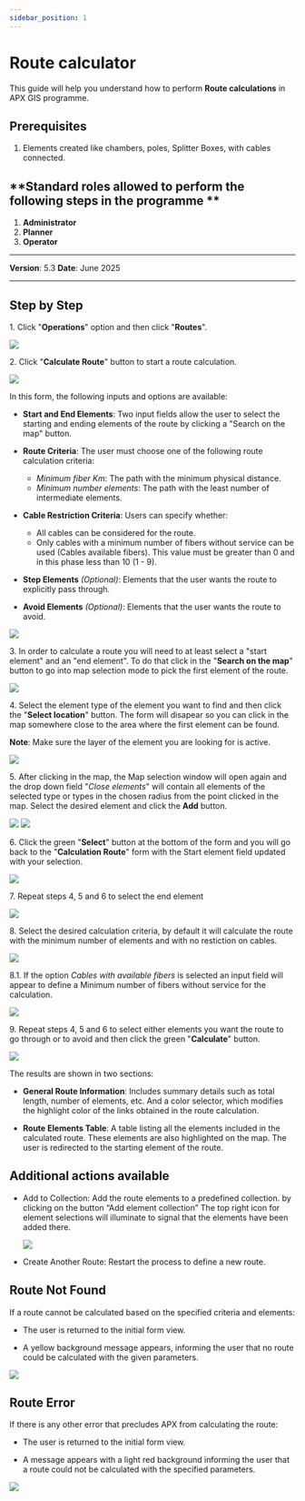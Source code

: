 ```yaml
---
sidebar_position: 1
---
```

# Route calculator

This guide will help you understand how to perform **Route calculations** in APX GIS programme.

## **Prerequisites**
1.	Elements created like chambers, poles, Splitter Boxes, with cables connected.

## **Standard roles allowed to perform the following steps in the programme **

1.	**Administrator**
2.  **Planner**
3.  **Operator**

------------

**Version**: 5.3
**Date**: June 2025

------------

## **Step by Step**

1\. Click "**Operations**" option and then click "**Routes**".

![](/img/Route-calc/routes-calc-01.png)


2\. Click "**Calculate Route**" button to start a route calculation.

![](/img/Route-calc/routes-calc-02.png)



In this form, the following inputs and options are available:

* **Start and End Elements**:
    Two input fields allow the user to select the starting and ending elements of the route by clicking a "Search on the map" button.

* **Route Criteria**:
    The user must choose one of the following route calculation criteria:
    * _Minimum fiber Km_: The path with the minimum physical distance.
    * _Minimum number elements_: The path with the least number of intermediate elements.

* **Cable Restriction Criteria**:
    Users can specify whether:
    * All cables can be considered for the route.
    * Only cables with a minimum number of fibers without service can be used (Cables available fibers).
    This value must be greater than 0 and in this phase less than 10 (1 - 9).

* **Step Elements** _(Optional)_:
    Elements that the user wants the route to explicitly pass through.

* **Avoid Elements** _(Optional)_:
    Elements that the user wants the route to avoid.

![](/img/Route-calc/routes-calc-03.png)

3\. In order to calculate a route you will need to at least select a "start element" and an "end element". To do that click in the "**Search on the map**" button to go into map selection mode to pick the first element of the route.

![](/img/Route-calc/routes-calc-04.png)

4\. Select the element type of the element you want to find and then click the "**Select location**" button. The form will disapear so you can click in the map somewhere close to the area where the first element can be found.

**Note**: Make sure the layer of the element you are looking for is active.

![](/img/Route-calc/routes-calc-05A.png)

5\. After clicking in the map, the Map selection window will open again and the drop down field "_Close elements_" will contain all elements of the selected type or types in the chosen radius from the point clicked in the map. Select the desired element and click the **Add** button.

![](/img/Route-calc/routes-calc-05.png) ![](/img/Route-calc/routes-calc-06.png)

6\. Click the green "**Select**" button at the bottom of the form and you will go back to the "**Calculation Route**" form with the Start element field updated with your selection.

![](/img/Route-calc/routes-calc-07.png)


7\. Repeat steps 4, 5 and 6 to select the end element

![](/img/Route-calc/routes-calc-08.png)


8\. Select the desired calculation criteria, by default it will calculate the route with the minimum number of elements and with no restiction on cables.

![](/img/Route-calc/routes-calc-09.png)

8.1\. If the option _Cables with available fibers_ is selected an input field will appear to define a Minimum number of fibers without service for the calculation.

![](/img/Route-calc/routes-calc-09A.png)

9\. Repeat steps 4, 5 and 6 to select either elements you want the route to go through or to avoid and then click the green "**Calculate**" button.

![](/img/Route-calc/routes-calc-10.png)

The results are shown in two sections:

* **General Route Information**:
Includes summary details such as total length, number of elements, etc.
And a color selector, which modifies the highlight color of the links obtained in the route calculation.

* **Route Elements Table**:
A table listing all the elements included in the calculated route. These elements are also highlighted on the map. The user is redirected to the starting element of the route.

## Additional actions available

* Add to Collection: Add the route elements to a predefined collection. by clicking on the button “Add element collection”
    The top right icon for element selections will illuminate to signal that the elements have been added there.

    ![](/img/Route-calc/routes-calc-11.png)


* Create Another Route: Restart the process to define a new route.

## Route Not Found

If a route cannot be calculated based on the specified criteria and elements:

* The user is returned to the initial form view.

* A yellow background message appears, informing the user that no route could be calculated with the given parameters.

![](/img/Route-calc/routes-calc-12.png)

## Route Error

If there is any other error that precludes APX from calculating the route:

* The user is returned to the initial form view.

* A message appears with a light red background informing the user that a route could not be calculated with the specified parameters.

![](/img/Route-calc/routes-calc-13.png)
